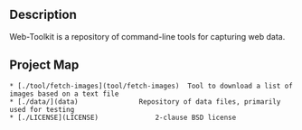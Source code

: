 ## Description

Web-Toolkit is a repository of command-line tools for capturing web data.

## Project Map

```
* [./tool/fetch-images](tool/fetch-images)	Tool to download a list of images based on a text file
* [./data/](data)				Repository of data files, primarily used for testing
* [./LICENSE](LICENSE)				2-clause BSD license
```
